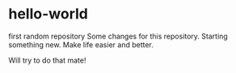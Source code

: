 # hello-world
first random repository
Some changes for this repository. Starting something new. Make life easier and better.

Will try to do that mate!